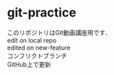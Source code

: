 # git-practice
このリポジトリはGit動画講座用です．  
edit on local repo  
edited on new-feature  
コンフリクトブランチ  
GitHub上で更新  
